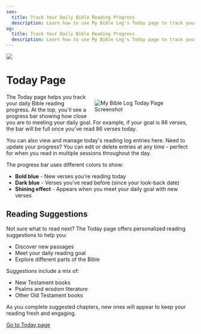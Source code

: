 ```yaml
---
seo:
  title: Track Your Daily Bible Reading Progress
  description: Learn how to use My Bible Log's Today page to track your daily reading goals and discover new passages to read
og:
  title: Track Your Daily Bible Reading Progress
  description: Learn how to use My Bible Log's Today page to track your daily reading goals and discover new passages to read
---
```


![](/share.jpg)

# Today Page

<div style="width: 50%; float: right; margin: 1rem">
  <img alt="My Bible Log Today Page Screenshot" src="/screenshots/sc4-daily-goal.jpg" />
</div>

The Today page helps you track your daily Bible reading progress. At the top, you'll see a progress bar showing how close you are to meeting your daily goal. For example, if your goal is 86 verses, the bar will be full once you've read 86 verses today.

You can also view and manage today's reading log entries here. Need to update your progress? You can edit or delete entries at any time - perfect for when you read in multiple sessions throughout the day.

The progress bar uses different colors to show:

* **Bold blue** - New verses you're reading today
* **Dark blue** - Verses you've read before (since your look-back date)
* **Shining effect** - Appears when you meet your daily goal with new verses

## Reading Suggestions

Not sure what to read next? The Today page offers personalized reading suggestions to help you:

* Discover new passages
* Meet your daily reading goal
* Explore different parts of the Bible

Suggestions include a mix of:

* New Testament books
* Psalms and wisdom literature
* Other Old Testament books

As you complete suggested chapters, new ones will appear to keep your reading fresh and engaging.

<div class="buttons">
  <a class="button is-light" href="/today">Go to Today page</a>
</div>
